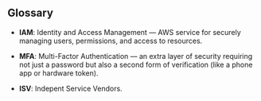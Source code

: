 ## Glossary

* **IAM**: Identity and Access Management — AWS service for securely managing users, permissions, and access to resources.
* **MFA**: Multi-Factor Authentication — an extra layer of security requiring not just a password but also a second form of verification (like a phone app or hardware token).

* **ISV**: Indepent Service Vendors.
